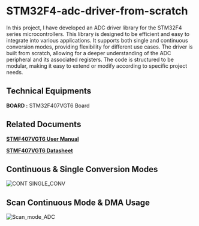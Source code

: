 # STM32F4-adc-driver-from-scratch

In this project, I have developed an ADC driver library for the STM32F4 series microcontrollers. This library is designed to be efficient and easy to integrate into various applications. It supports both single and continuous conversion modes, providing flexibility for different use cases. The driver is built from scratch, allowing for a deeper understanding of the ADC peripheral and its associated registers. The code is structured to be modular, making it easy to extend or modify according to specific project needs.
## Technical Equipments

**BOARD :** STM32F407VGT6 Board
 
## Related Documents

[**STMF407VGT6 User Manual**](https://www.st.com/resource/en/reference_manual/dm00031020-stm32f405-415-stm32f407-417-stm32f427-437-and-stm32f429-439-advanced-arm-based-32-bit-mcus-stmicroelectronics.pdf)

[**STMF407VGT6 Datasheet**](https://www.st.com/resource/en/datasheet/stm32f405rg.pdf)

## Continuous & Single Conversion Modes

![CONT SINGLE_CONV](https://github.com/user-attachments/assets/00cbeaac-3050-4fdb-b567-7de1191a7e6c)



## Scan Continuous Mode & DMA Usage 


![Scan_mode_ADC](https://github.com/user-attachments/assets/203ecd9c-c3dc-417d-acc0-6f23eb6ba539)



